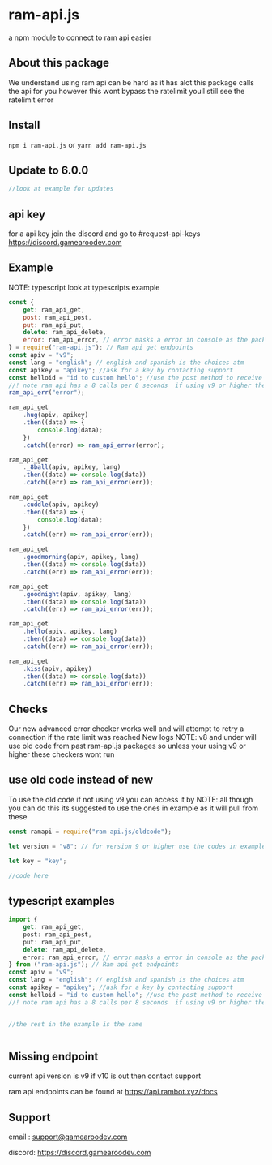 # ram-api.js

a npm module to connect to ram api easier

## About this package

We understand using ram api can be hard as it has alot this package calls the api for you however this wont bypass the ratelimit youll still see the ratelimit error

## Install

`npm i ram-api.js` or `yarn add ram-api.js`

## Update to 6.0.0

```javascript
//look at example for updates
```

## api key

for a api key join the discord and go to #request-api-keys https://discord.gamearoodev.com

## Example

NOTE: typescript look at typescripts example

```javascript
const {
	get: ram_api_get,
	post: ram_api_post,
	put: ram_api_put,
	delete: ram_api_delete,
	error: ram_api_error, // error masks a error in console as the package
} = require("ram-api.js"); // Ram api get endpoints
const apiv = "v9";
const lang = "english"; // english and spanish is the choices atm
const apikey = "apikey"; //ask for a key by contacting support
const helloid = "id to custom hello"; //use the post method to receive the id
//! note ram api has a 8 calls per 8 seconds  if using v9 or higher the package will attempt a retry
ram_api_err("error");

ram_api_get
	.hug(apiv, apikey)
	.then((data) => {
		console.log(data);
	})
	.catch((error) => ram_api_error(error);

ram_api_get
	._8ball(apiv, apikey, lang)
	.then((data) => console.log(data))
	.catch((err) => ram_api_error(err));

ram_api_get
	.cuddle(apiv, apikey)
	.then((data) => {
		console.log(data);
	})
	.catch((err) => ram_api_error(err));

ram_api_get
	.goodmorning(apiv, apikey, lang)
	.then((data) => console.log(data))
	.catch((err) => ram_api_error(err));

ram_api_get
	.goodnight(apiv, apikey, lang)
	.then((data) => console.log(data))
	.catch((err) => ram_api_error(err));

ram_api_get
	.hello(apiv, apikey, lang)
	.then((data) => console.log(data))
	.catch((err) => ram_api_error(err));

ram_api_get
	.kiss(apiv, apikey)
	.then((data) => console.log(data))
	.catch((err) => ram_api_error(err));
```

## Checks

Our new advanced error checker works well and will attempt to retry a connection if the rate limit was reached
New logs
NOTE: v8 and under will use old code from past ram-api.js packages so unless your using v9 or higher these checkers wont run

## use old code instead of new

To use the old code if not using v9 you can access it by
NOTE: all though you can do this its suggested to use the ones in example as it will pull from these

```javascript
const ramapi = require("ram-api.js/oldcode");

let version = "v8"; // for version 9 or higher use the codes in example

let key = "key";

//code here
```

## typescript examples

```typescript
import {
	get: ram_api_get,
	post: ram_api_post,
	put: ram_api_put,
	delete: ram_api_delete,
	error: ram_api_error, // error masks a error in console as the package
} from ("ram-api.js"); // Ram api get endpoints
const apiv = "v9";
const lang = "english"; // english and spanish is the choices atm
const apikey = "apikey"; //ask for a key by contacting support
const helloid = "id to custom hello"; //use the post method to receive the id
//! note ram api has a 8 calls per 8 seconds  if using v9 or higher the package will attempt a retry


//the rest in the example is the same



```

## Missing endpoint

current api version is v9 if v10 is out then contact support

ram api endpoints can be found at https://api.rambot.xyz/docs

## Support

email : support@gamearoodev.com

discord: https://discord.gamearoodev.com
